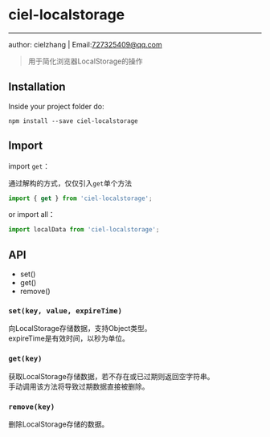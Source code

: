# ciel-localstorage
----------------------------
author: cielzhang | Email:727325409@qq.com <br>

> 用于简化浏览器LocalStorage的操作

## Installation
Inside your project folder do:

```shell
npm install --save ciel-localstorage
```

## Import

import `get`：<br>

通过解构的方式，仅仅引入`get`单个方法

```javascript
import { get } from 'ciel-localstorage';
```

or import all：

```javascript
import localData from 'ciel-localstorage';
```

## API

- set()
- get()
- remove()

### `set(key, value, expireTime)`
向LocalStorage存储数据，支持Object类型。<br>
expireTime是有效时间，以秒为单位。<br>

### `get(key)`
获取LocalStorage存储数据，若不存在或已过期则返回空字符串。<br>
手动调用该方法将导致过期数据直接被删除。<br>

### `remove(key)`
删除LocalStorage存储的数据。<br>

<br>
